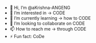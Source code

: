 - 👋 Hi, I’m @aKrishna-ANGENG
- 👀 I’m interested in -> CODE
- 🌱 I’m currently learning -> how to CODE
- 💞️ I’m looking to collaborate on CODE
- 📫 How to reach me -> through CODE
- ⚡ Fun fact: CoDe

<!---
aKrishna-ANGENG/aKrishna-ANGENG is a ✨ special ✨ repository because its `README.md` (this file) appears on your GitHub profile.
You can click the Preview link to take a look at your changes.
--->
